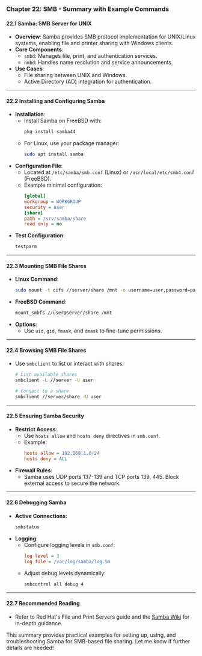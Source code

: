 ### Chapter 22: SMB - Summary with Example Commands

#### **22.1 Samba: SMB Server for UNIX**
- **Overview**: Samba provides SMB protocol implementation for UNIX/Linux systems, enabling file and printer sharing with Windows clients.
- **Core Components**:
  - `smbd`: Manages file, print, and authentication services.
  - `nmbd`: Handles name resolution and service announcements.
- **Use Cases**:
  - File sharing between UNIX and Windows.
  - Active Directory (AD) integration for authentication.

---

#### **22.2 Installing and Configuring Samba**
- **Installation**:
  - Install Samba on FreeBSD with:
    ```bash
    pkg install samba44
    ```
  - For Linux, use your package manager:
    ```bash
    sudo apt install samba
    ```
- **Configuration File**:
  - Located at `/etc/samba/smb.conf` (Linux) or `/usr/local/etc/smb4.conf` (FreeBSD).
  - Example minimal configuration:
    ```ini
    [global]
    workgroup = WORKGROUP
    security = user
    [share]
    path = /srv/samba/share
    read only = no
    ```
- **Test Configuration**:
  ```bash
  testparm
  ```

---

#### **22.3 Mounting SMB File Shares**
- **Linux Command**:
  ```bash
  sudo mount -t cifs //server/share /mnt -o username=user,password=pass
  ```
- **FreeBSD Command**:
  ```bash
  mount_smbfs //user@server/share /mnt
  ```
- **Options**:
  - Use `uid`, `gid`, `fmask`, and `dmask` to fine-tune permissions.

---

#### **22.4 Browsing SMB File Shares**
- Use `smbclient` to list or interact with shares:
  ```bash
  # List available shares
  smbclient -L //server -U user
  
  # Connect to a share
  smbclient //server/share -U user
  ```

---

#### **22.5 Ensuring Samba Security**
- **Restrict Access**:
  - Use `hosts allow` and `hosts deny` directives in `smb.conf`.
  - Example:
    ```ini
    hosts allow = 192.168.1.0/24
    hosts deny = ALL
    ```
- **Firewall Rules**:
  - Samba uses UDP ports 137-139 and TCP ports 139, 445. Block external access to secure the network.

---

#### **22.6 Debugging Samba**
- **Active Connections**:
  ```bash
  smbstatus
  ```
- **Logging**:
  - Configure logging levels in `smb.conf`:
    ```ini
    log level = 3
    log file = /var/log/samba/log.%m
    ```
  - Adjust debug levels dynamically:
    ```bash
    smbcontrol all debug 4
    ```

---

#### **22.7 Recommended Reading**
- Refer to Red Hat's File and Print Servers guide and the [Samba Wiki](https://wiki.samba.org/) for in-depth guidance.

This summary provides practical examples for setting up, using, and troubleshooting Samba for SMB-based file sharing. Let me know if further details are needed!